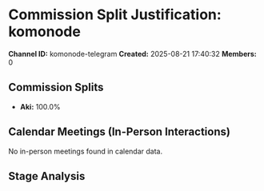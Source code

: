 # Commission Split Justification: komonode

**Channel ID:** komonode-telegram
**Created:** 2025-08-21 17:40:32
**Members:** 0

## Commission Splits

- **Aki:** 100.0%

## Calendar Meetings (In-Person Interactions)

No in-person meetings found in calendar data.

## Stage Analysis

